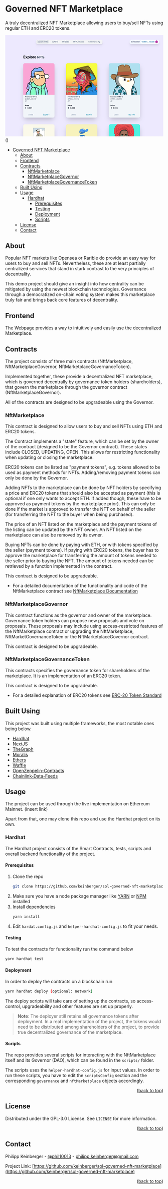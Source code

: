 # Governed NFT Marketplace

A truly decentralized NFT Marketplace allowing users to buy/sell NFTs using regular ETH and ERC20 tokens.

![Marketplace](github/frontpage.png)()

- [Governed NFT Marketplace](#governed-nft-marketplace)
  - [About](#about)
  - [Frontend](#frontend)
  - [Contracts](#contracts)
    - [NftMarketplace](#nftmarketplace)
    - [NftMarketplaceGovernor](#nftmarketplacegovernor)
    - [NftMarketplaceGovernanceToken](#nftmarketplacegovernancetoken)
  - [Built Using](#built-using)
  - [Usage](#usage)
    - [Hardhat](#hardhat)
      - [Prerequisites](#prerequisites)
      - [Testing](#testing)
      - [Deployment](#deployment)
      - [Scripts](#scripts)
  - [License](#license)
  - [Contact](#contact)

## About

Popular NFT markets like Opensea or Rarible do provide an easy way for users to buy and sell NFTs. Nevertheless, these are at least partially centralized services that stand in stark contrast to the very principles of decentrality.

This demo project should give an insight into how centrality can be mitigated by using the newest blockchain technologies. Governance through a democratized on-chain voting system makes this marketplace truly fair and brings
back core features of decentrality.

## Frontend

The [Webpage]() provides a way to intuitively and easily use the decentralized Marketplace.

## Contracts

The project consists of three main contracts (NftMarketplace, NftMarketplaceGovernor, NftMarketplaceGovernanceToken).

Implemented together, these provide a decentralized NFT marketplace, which is governed decentrally by governance token holders (shareholders), that govern the marketplace through the governor contract (NftMarketplaceGovernor).

All of the contracts are designed to be upgradeable using the Governor.

### NftMarketplace

This contract is designed to allow users to buy and sell NFTs using ETH and ERC20 tokens.

The Contract implements a "state" feature, which can be set by the owner of the contract (designed
to be the Governor contract). These states include CLOSED, UPDATING, OPEN. This allows for restricting functionality when updating or closing the marketplace.

ERC20 tokens can be listed as "payment tokens", e.g. tokens allowed to be used as payment methods
for NFTs. Adding/removing payment tokens can only be done by the Governor.

Adding NFTs to the marketplace can be done by NFT holders by specifying a price and ERC20 tokens that should also be accepted as payment (this is optional if one only wants to accept ETH. If added though, these have to be approved as payment tokens by the marketplace prior). This can only be done if the market is approved to transfer the NFT on behalf of the seller (for transferring the NFT to the buyer when being purchased).

The price of an NFT listed on the marketplace and the payment tokens of the listing can be updated by the NFT owner. An NFT listed on the marketplace can also be removed by its owner.

Buying NFTs can be done by paying with ETH, or with tokens specified by the seller (payment tokens). If paying with ERC20 tokens, the buyer has to approve the marketplace for transferring the amount of tokens needed to the seller prior to buying the NFT. The amount of tokens needed can be retrieved by a function implemented in the contract.

This contract is designed to be upgradeable.

- For a detailed documentation of the functionality and code of the NftMarketplace contract see [NftMarketplace Documentation](./docs/NftMarketplace.md)

### NftMarketplaceGovernor

This contract functions as the governor and owner of the marketplace. Governance token holders can propose new proposals and vote on proposals. These proposals may include using access-restricted features of the NftMarketplace contract or upgrading the NftMarketplace, NftMarketGovernanceToken or the NftMarketplaceGovernor contract.

This contract is designed to be upgradeable.

### NftMarketplaceGovernanceToken

This contracts specifies the governance token for shareholders of the marketplace. It is an implementation of an ERC20 token.

This contract is designed to be upgradeable.

- For a detailed explanation of ERC20 tokens see [ERC-20 Token Standard](https://ethereum.org/en/developers/docs/standards/tokens/erc-20/)

## Built Using

This project was built using multiple frameworks, the most notable ones being below.

- [Hardhat](https://hardhat.org/)
- [NextJS](https://nextjs.org/)
- [TheGraph](https://thegraph.com/)
- [Moralis](https://moralis.io/)
- [Ethers](https://ethers.io/)
- [Waffle](https://getwaffle.io/)
- [OpenZeppelin-Contracts](https://openzeppelin.com/contracts)
- [Chainlink-Data-Feeds](https://docs.chain.link/docs/using-chainlink-reference-contracts/)

## Usage

The project can be used through the live implementation on Ethereum Mainnet. (insert link)

Apart from that, one may clone this repo and use the Hardhat project on its own.

### Hardhat

The Hardhat project consists of the Smart Contracts, tests, scripts and overall backend functionality of the project.

#### Prerequisites

1. Clone the repo
   ```sh
   git clone https://github.com/keinberger/sol-governed-nft-marketplace
   ```
2. Make sure you have a node package manager like [YARN](https://yarnpkg.com/) or [NPM](https://docs.npmjs.com/downloading-and-installing-node-js-and-npm) installed
3. Install dependencies
   ```sh
   yarn install
   ```
4. Edit `hardat.config.js` and `helper-hardhat-config.js` to fit your needs.

#### Testing

To test the contracts for functionality run the command below

```sh
yarn hardhat test
```

#### Deployment

In order to deploy the contracts on a blockchain run

```sh
yarn hardhat deploy (optional: network)
```

The deploy scripts will take care of setting up the contracts, so access-control,
upgradeability and other features are set up properly.

> **Note**: The deployer still retains all governance tokens after deployment. In a real implementation of the project, the tokens would need to be
> distributed among shareholders of the project, to provide true decentralized governance of the marketplace.

#### Scripts

The repo provides several scripts for interacting with the NftMarketplace itself and its Governor (DAO), which can be found in the `scripts/` folder.

The scripts uses the `helper-hardhat-config.js` for input values. In order to run these scripts, you have
to edit the `scriptsConfig` section and the corresponding `governance` and `nftMarketplace` objects
accordingly.

<p align="right">(<a href="#governed-nft-marketplace">back to top</a>)</p>

## License

Distributed under the GPL-3.0 License. See `LICENSE` for more information.

<p align="right">(<a href="#governed-nft-marketplace">back to top</a>)</p>

## Contact

Philipp Keinberger - [@phil10013](https://twitter.com/phil10013) - philipp.keinberger@gmail.com

Project Link: [https://github.com/keinberger/sol-governed-nft-marketplace](https://github.com/keinberger/sol-governed-nft-marketplace)

<p align="right">(<a href="#governed-nft-marketplace">back to top</a>)</p>

